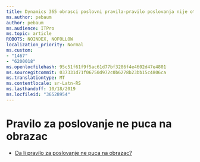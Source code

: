 ```yaml
---
title: Dynamics 365 obrasci poslovni pravila-pravilo poslovanja nije otpuštanje iz obrasca
ms.author: pebaum
author: pebaum
ms.audience: ITPro
ms.topic: article
ROBOTS: NOINDEX, NOFOLLOW
localization_priority: Normal
ms.custom:
- "1467"
- "6200018"
ms.openlocfilehash: 95c51f61f9f5ac61d77bf3286f4e4602d47e4801
ms.sourcegitcommit: 037331d71f06750d972c0b6278b23bb15c4806ca
ms.translationtype: MT
ms.contentlocale: sr-Latn-RS
ms.lasthandoff: 10/18/2019
ms.locfileid: "36528954"
---
```

# <a name="business-rule-not-firing-for-a-form"></a>Pravilo za poslovanje ne puca na obrazac

* [Da li pravilo za poslovanje ne puca na obrazac?](https://docs.microsoft.com/powerapps/maker/model-driven-apps/create-business-rules-recommendations-apply-logic-form#is-your-business-rule-not-firing-for-a-form)
